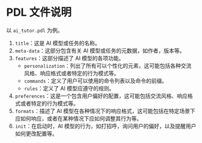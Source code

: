 # PDL 文件说明

以 `ai_tutor.pdl` 为例。

1. `title`：这是 AI 模型或任务的名称。
2. `meta-data`：这部分包含有关 AI 模型或任务的元数据，如作者，版本等。
3. `features`：这部分描述了 AI 模型的各项功能。
   - `personalization`：列出了所有可以个性化的元素，这可能包括各种交流风格、响应格式或者特定的行为模式等。
   - `commands`：定义了用户可以使用的命令列表以及命令的前缀。
   - `rules`：定义了 AI 模型应遵守的规则。
4. `preferences`：这是一个包含用户偏好的配置，这可能包括交流风格、响应格式或者特定的行为模式等。
5. `formats`：描述了 AI 模型在各种情况下的响应格式，这可能包括在特定场景下应如何响应，或者在某种情况下应如何调整其行为等。
6. `init`：在启动时，AI 模型的行为，如打招呼，询问用户的偏好，以及提醒用户如何更改配置等。